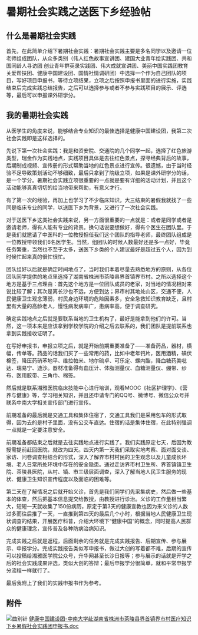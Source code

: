 # 暑期社会实践之送医下乡经验帖

## 什么是暑期社会实践

首先，在此简单介绍下暑期社会实践：暑期社会实践主要是多名同学以及邀请一位老师组成团队，从众多类别（伟人红色故事宣讲团、建国大业青年绘实践团、共和国同龄人寻访团  创业青年群英录实践团、伟大成就宣讲团、美丽中国实践团教育关爱帮扶团、健康中国建设团、国情社情调研团）中选择一个作为自己团队的项目，写好项目申报书，等待立项结果，立项之后按照申报书里面的进行实施，实践结束后完成实践总结报告，之后可以选择参与或者不参与实践项目的展示、评选等，最后可以申报课外研学分。

## 我的暑期社会实践

从医学生的角度来说，能够结合专业知识的最佳选择是健康中国建设团，我第二次社会实践即是这样选择的。

先说下第一次社会实践：我是和资安院、交通院的几个同学一起，选择了红色旅游类型，瑞金作为实践地点，实践项目具体是去往红色景点，探寻经典背后的故事，后期制成视频、宣传册的形式帮助当地的红色景点进行宣传。很遗憾，由于当时经验不足导致策划活动不够细致，最后只拿到了院级立项，如果是课外研学分的话，是一个学分。暑期社会实践立项很重要的一点就是要有详细的活动计划，并且这个活动能够真真切切的给当地带来帮助，有意义才行。

有了第一次的经验，再加上也学习了不少临床知识，大三结束的暑假我就找了一些同是临床专业的同学，以送医下乡为背景，又进行了一次社会实践。

对于送医下乡这类社会实践来说，另一方面很重要的一点就是：或者是同学或者是邀请老师，得有人能有专业的背景。换句话说要想做好，得有个医生在团队里。于是我们就邀请了中医科的一位教授担任我们这个团队的指导老师，最终团队组成是一位教授带领我们6名医学生。当然，组团队的时候人数最好还是多一点好，毕竟任务繁重，当然也不至于太多，送医下乡类的个人建议最好是超过五个人，因为到时候忙起来真的很忙很忙。

团队组好以后就是确定时间地点了，当时我们本着尽量去熟悉地方的原则，从各位团队同学提供的地点里选择了湖南省株洲市茶陵县界首镇界市村。之所以选择这个地方是基于三点理由：首先这个地方是一位团队成员的老家，对当地的情况相对来说比较了解；其次是离长沙也不远，方便到达；界市村其地处山区，交通不便，人民健康卫生观念薄弱，村民身边环境的危险因素多，安全急救知识教育缺乏，且村里有大量的高龄老人，慢性病发病率广，患病率高，便于调查研究。

确定实践地点之后就是要联系当地的卫生机构了，最好是能拿到他们的许可。当然，这一项本来是应该拿到学校学院的介绍之后去联系的，我们团队是提前联系也拿到实践接收证明了。

在写好申报书，申报立项之后，就是开始前期重要准备了——准备药品，器材，横幅，传单等。药品的话我们买了一些常用的药，比如中老年钙片，医用酒精，碘伏棉签，降压药硝苯地平、维拉帕米、地尔硫卓、可乐定、螺内酯，降血糖药美吡达、瑞易宁、迪沙。器材准备得有血压计、体脂测量仪、血糖测量仪、绷带、纱布、医用胶带、三角巾、棉签。

然后就是联系湘雅医院临床技能中心进行培训，观看MOOC《社区护理学》、《营养与健康》等，学习相关知识，并且还申请专门的QQ号、微博号、微信公众号并联系中南大学相关宣传部门进行宣传。

前期准备的最后就是交通工具和集体住宿了，交通工具我们是采用包车的形式取得，因为去的是村子里面，没有公交车直达。住宿的话是集体住宿，在此特别强调一点就是一定要注意安全。

前期准备都结束之后就是去往实践地点进行实践了。我们实践原定七天，后因为教授需提前赶回医院，就改为四天。四天内第一天我们采取实地考察、面对面交谈、家访、问卷调查相结合的形式，深入了解界市村村民的卫生观念以及儿童成长环境、老人日常所处环境中存在的安全隐患。通过走访界市村卫生所、界首镇镇卫生院、茶陵县医院，从村、镇、市三级层面调查，深入了解当地人民卫生服务的现状、健康卫生知识宣传程度以及面临的困难等。

第二天在了解情况之后就开始义诊，首先是我们同学们先采集病史，然后做一些基本的体查，然后把基本信息提交给教授，由教授进行诊治。义诊的工作量相当繁大，短短一天就收集了150份病历，原定于第3天的健康宣教也因为来义诊的人数过多而往后推了一天，一直推到第四天的最后几个小时，根据当地人民健康卫生现状调查的结果，开展医疗科普，介绍大环境下“健康中国”的概念，同时提高人民群众的健康理念，宣传普及各种防病治病知识。

完成实践之后就是返程，后面剩余的任务就是完成实践报告、后期宣传、参与展示、申报学分。完成实践报告类似写申报书，做过大创的写着都不难，后期的宣传可以投稿给湘雅医学院公众号，升华网甚至长沙日报等；参与展示的话就是开学之后的社会实践成果评选，类似大创的答辩；最后申报学分很简单，就和平常申报学分流程一样就行了。

最后我附上了我们的实践申报书作为参考。

## 附件

![曲别针](https://xunlutzp.gitee.io/Image/_1.svg)
[健康中国建设团-中南大学赴湖南省株洲市茶陵县界首镇界市村医疗知识下乡暑假社会实践团申报书.doc](https://gitee.com/zcx980605/Survive_XYSM_dev/raw/master/Attachment/Ch4_3_%E5%81%A5%E5%BA%B7%E4%B8%AD%E5%9B%BD%E5%BB%BA%E8%AE%BE%E5%9B%A2-%E4%B8%AD%E5%8D%97%E5%A4%A7%E5%AD%A6%E8%B5%B4%E6%B9%96%E5%8D%97%E7%9C%81%E6%A0%AA%E6%B4%B2%E5%B8%82%E8%8C%B6%E9%99%B5%E5%8E%BF%E7%95%8C%E9%A6%96%E9%95%87%E7%95%8C%E5%B8%82%E6%9D%91%E5%8C%BB%E7%96%97%E7%9F%A5%E8%AF%86%E4%B8%8B%E4%B9%A1%E6%9A%91%E5%81%87%E7%A4%BE%E4%BC%9A%E5%AE%9E%E8%B7%B5%E5%9B%A2%E7%94%B3%E6%8A%A5%E4%B9%A6.doc)